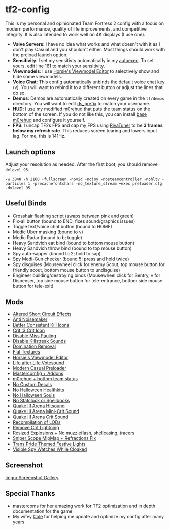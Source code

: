 # tf2-config

This is my personal and opinionated Team Fortress 2 config with a focus on modern performance, quality of life improvements, and competitive integrity. It is also intended to work well on 4K displays (I use one).

- **Valve Servers**: I have no idea what works and what doesn't with it as I don't play Casual and you shouldn't either. Most things should work with the preload launch option.
- **Sensitivity**: I set my sensitivty automatically in my [autoexec](cfg/overrides/autoexec.cfg). To set yours, edit [line 161](cfg/overrides/autoexec#161) to match your sensitivity.
- **Viewmodels**: I use [Horsie's Viewmodel Editor](https://github.com/a-horsey/horsies-viewmodel-editor) to selectively show and hide some viewmodels.
- **Voice Chat**: This config automatically unbinds the default voice chat key (v). You will want to rebind it to a different button or adjust the lines that do so.
- **Demos**: Demos are automatically created on every game in the `tf/demos` directory. You will want to edit [ds_prefix](cfg/overrides/autoexec.cfg#22) to match your username.
- **HUD**: I use my modified [m0rehud](custom/m0rehud/) that puts the team status on the bottom of the screen. If you do not like this, you can install [base m0rehud](https://github.com/Hypnootize/m0rehud) and configure it yourself.
- **FPS**: I uncap TF2s FPS and cap my FPS using [RivaTuner](https://www.guru3d.com/download/rtss-rivatuner-statistics-server-download/) to be **3 frames below my refresh rate**. This reduces screen tearing and lowers input lag. For me, this is 141Hz.

## Launch options
Adjust your resolution as needed. After the first boot, you should remove `-dxlevel 95`.

`-w 3840 -h 2160 -fullscreen -novid -nojoy -nosteamcontroller -nohltv -particles 1 -precachefontchars -no_texture_stream +exec preloader.cfg -dxlevel 95`

## Useful Binds

- Crosshair flashing script (swaps between pink and green)
- Fix-all button (bound to END; fixes sound/graphics issues)
- Toggle text/voice chat button (bound to HOME)
- Medic Uber masking (bound to v)
- Medic Radar (bound to b; toggle)
- Heavy Sandvich eat bind (bound to bottom mouse button)
- Heavy Sandvich throw bind (bound to top mouse button)
- Spy auto-sapper (bound to 2; hold to sap)
- Spy Medi-Gun checker (bound 5; press and hold twice)
- Spy disguises (Mousewheel click for enemy Scout, top mouse button for friendly scout, bottom mouse button to undisguise)
- Engineer building/destroying binds (Mousewheel click for Sentry, v for Dispenser, top side mouse button for tele-entrance, bottom side mouse button for tele-exit)

## Mods

* [Altered Short Circuit Effects](https://gamebanana.com/mods/11900)
* [Anti Noisemaker](https://cobyyolo.vip/mods/files/Anti-Noisemaker.vpk)
* [Better Consistent Kill Icons](https://gamebanana.com/mods/406361)
* [Crit :3 Crit Icon](https://gamebanana.com/mods/471823)
* [Disable Miss Pauling](https://gamebanana.com/mods/325900)
* [Disable Killstreak Sounds](custom/sound/customsounds/sound/misc/killstreak.wav)
* [Domination Removal](https://gamebanana.com/mods/36617)
* [Flat Textures](https://github.com/JarateKing/CleanTF2plus)
* [Horsie's Viewmodel Editor](https://github.com/a-horsey/horsies-viewmodel-editor)
* [Life after Life Votesound](https://gamebanana.com/sounds/63961)
* [Modern Casual Preloader](https://gamebanana.com/wips/79779)
* [Mastercomfig + Addons](https://mastercomfig.com)
* [m0rehud + bottom team status](custom/m0rehud)
* [No Custom Decals](https://gamebanana.com/mods/295666)
* [No Halloween Healthkits](https://gamebanana.com/mods/401775)
* [No Halloween Souls](https://drive.google.com/file/d/1Yss7TO_o3zr0b3Xmg45OHBa78WUZNA_f)
* [No Statclock or Spellbooks](https://gamebanana.com/mods/470051)
* [Quake III Arena Hitsound](https://gamebanana.com/sounds/21865)
* [Quake III Arena Mini-Crit Sound](https://gamebanana.com/sounds/22789)
* [Quake III Arena Crit Sound](https://gamebanana.com/sounds/22809)
* [Recompilation of LODs](https://gamebanana.com/mods/482999)
* [Remove Crit Lightning](https://gamebanana.com/mods/11813)
* [Resized Explosions + No muzzleflash, shellcasing, tracers](https://comfig.app/app)
* [Sniper Scope MipMap + Refractions Fix](https://gamebanana.com/mods/388222)
* [Trans Pride Themed Festive Lights](https://gamebanana.com/mods/335104)
* [Visible Spy Watches While Cloaked](https://gamebanana.com/mods/206225)

## Screenshot
[Imgur Screenshot Gallery](https://imgur.com/a/KNSk1Kj)

## Special Thanks

* mastercoms for her amazing work for TF2 optimization and in depth documentation for the game
* My wifey [Cole](https://github.com/colepaws) for helping me update and optimize my config after many years
